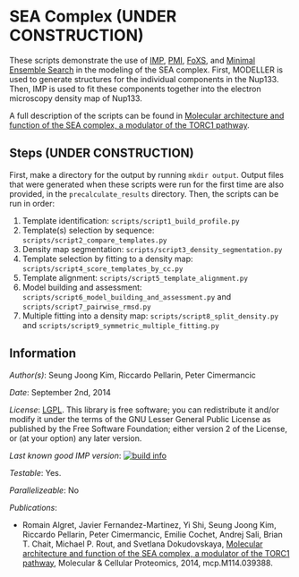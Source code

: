 # SEA Complex (UNDER CONSTRUCTION)

These scripts demonstrate the use of [IMP](http://salilab.org/imp),
[PMI](https://github.com/salilab/pmi),
[FoXS](http://salilab.org/foxs), and
[Minimal Ensemble Search](http://bl1231.als.lbl.gov/saxs_protocols/mes.php) in the modeling of the
SEA complex. First, MODELLER is used to generate
structures for the individual components in the Nup133. Then, IMP
is used to fit these components together into the electron microscopy density
map of Nup133.

A full description of the scripts can be found in
[Molecular architecture and function of the SEA complex, a modulator of the TORC1 pathway](http://mcponline.org/content/early/2014/07/29/mcp.M114.039388).

## Steps (UNDER CONSTRUCTION)

First, make a directory for the output by running `mkdir output`. Output
files that were generated when these scripts were run for the first time are
also provided, in the `precalculate_results` directory. Then, the scripts can
be run in order:

1. Template identification:
    `scripts/script1_build_profile.py`
2. Template(s) selection by sequence:
    `scripts/script2_compare_templates.py`
3. Density map segmentation:
    `scripts/script3_density_segmentation.py`
4. Template selection by fitting to a density map:
    `scripts/script4_score_templates_by_cc.py`
5. Template alignment:
    `scripts/script5_template_alignment.py`
6. Model building and assessment:
    `scripts/script6_model_building_and_assessment.py` and
    `scripts/script7_pairwise_rmsd.py`
7. Multiple fitting into a density map:
    `scripts/script8_split_density.py` and
    `scripts/script9_symmetric_multiple_fitting.py`

## Information

_Author(s)_: Seung Joong Kim, Riccardo Pellarin, Peter Cimermancic

_Date_: September 2nd, 2014

_License_: [LGPL](http://www.gnu.org/licenses/old-licenses/lgpl-2.1.html).
This library is free software; you can redistribute it and/or
modify it under the terms of the GNU Lesser General Public
License as published by the Free Software Foundation; either
version 2 of the License, or (at your option) any later version.

_Last known good IMP version_: [![build info](https://salilab.org/imp/systems/?sysstat=1)](http://salilab.org/imp/systems/)

_Testable_: Yes.

_Parallelizeable_: No

_Publications_:
 - Romain Algret, Javier Fernandez-Martinez, Yi Shi, Seung Joong Kim, Riccardo Pellarin, Peter Cimermancic, Emilie Cochet, Andrej Sali, Brian T. Chait, Michael P. Rout, and Svetlana Dokudovskaya, [Molecular architecture and function of the SEA complex, a modulator of the TORC1 pathway](http://mcponline.org/content/early/2014/07/29/mcp.M114.039388), Molecular & Cellular Proteomics, 2014, mcp.M114.039388.
